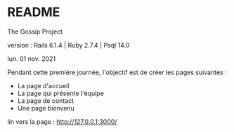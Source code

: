 # README

The Gossip Project

version : Rails 6.1.4 | Ruby 2.7.4 | Psql 14.0

lun. 01 nov. 2021 

Pendant cette première journée, l'objectif est de créer les pages suivantes :

   * La page d'accueil
   * La page qui présente l'équipe
   * La page de contact
   * Une page bienvenu

lin vers la page : http://127.0.0.1:3000/
